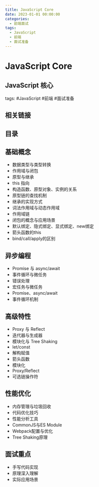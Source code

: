 ```yaml
---
title: JavaScript Core
date: 2023-01-01 00:00:00
categories:
  - 前端面试
tags: 
  - JavaScript
  - 前端
  - 面试准备
---
```


# JavaScript Core
## JavaScript 核心
tags: #JavaScript #前端 #面试准备

## 相关链接

## 目录

## 基础概念
- 数据类型与类型转换
- 作用域与闭包
- 原型与继承
- this 指向
- 构造函数、原型对象、实例的关系
- 原型链的查找机制
- 继承的实现方式
- 词法作用域与动态作用域
- 作用域链
- 闭包的概念与应用场景
- 默认绑定、隐式绑定、显式绑定、new绑定
- 箭头函数的this
- bind/call/apply的区别

## 异步编程
- Promise 与 async/await
- 事件循环与微任务
- 错误处理
- 宏任务与微任务
- Promise、async/await
- 事件循环机制

## 高级特性
- Proxy 与 Reflect
- 迭代器与生成器
- 模块化与 Tree Shaking
- let/const
- 解构赋值
- 箭头函数
- 模块化
- Proxy/Reflect
- 可选链操作符

## 性能优化
- 内存管理与垃圾回收
- 代码优化技巧
- 性能分析工具
- CommonJS与ES Module
- Webpack配置与优化
- Tree Shaking原理

## 面试重点
- 手写代码实现
- 原理深入理解
- 实际应用场景
